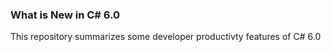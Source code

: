 ### What is New in C# 6.0 

This repository summarizes some developer productivty features of C# 6.0